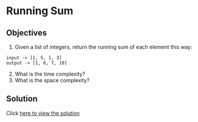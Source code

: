 # Running Sum

## Objectives

1. Given a list of integers, return the running sum of each element this way:

```
input -> [1, 5, 1, 3]
output -> [1, 6, 7, 10]
```

2. What is the time complexity?
3. What is the space complexity?

## Solution

Click [here to view the solution](solution.py)